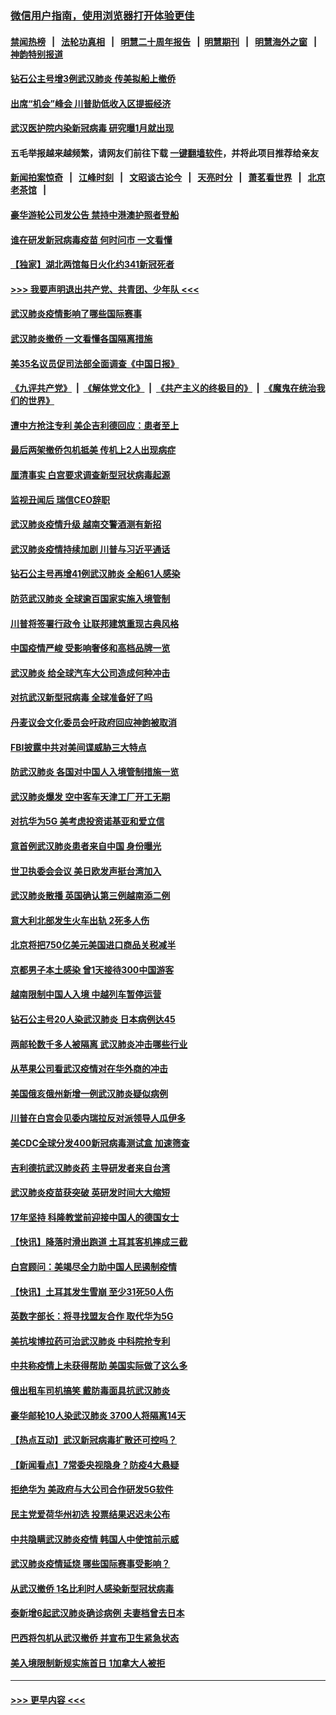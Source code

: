 ### [微信用户指南，使用浏览器打开体验更佳](https://github.com/gfw-breaker/banned-news1/blob/master/indexes/wechat-guide.md?t=0)
#### [禁闻热榜](热点新闻.md?t=0)  &nbsp;&nbsp;|&nbsp;&nbsp; [法轮功真相](https://github.com/gfw-breaker/truth/blob/master/README.md?t=0) &nbsp;&nbsp;|&nbsp;&nbsp; [明慧二十周年报告](https://github.com/gfw-breaker/mh-reports/blob/master/README.md?t=0) &nbsp;&nbsp;|&nbsp;&nbsp;[明慧期刊](https://github.com/gfw-breaker/mh-qikan) &nbsp;&nbsp;|&nbsp;&nbsp; [明慧海外之窗](https://github.com/gfw-breaker/mh-news/blob/master/README.md?t=0) &nbsp;&nbsp;|&nbsp;&nbsp; [神韵特别报道](https://github.com/gfw-breaker/mh-news/blob/master/shenyun.md?t=0)
#### [钻石公主号增3例武汉肺炎 传美拟船上撤侨](../pages/nsc418/n11853240.md?t=02081411) 
#### [出席“机会”峰会 川普助低收入区提振经济](../pages/nsc418/n11853232.md?t=02081411) 
#### [武汉医护院内染新冠病毒 研究曝1月就出现](../pages/nsc418/n11852928.md?t=02081411) 
#### 五毛举报越来越频繁，请网友们前往下载 [一键翻墙软件](https://github.com/gfw-breaker/ssr-accounts)，并将此项目推荐给亲友
#### [新闻拍案惊奇](https://github.com/gfw-breaker/banned-news1/blob/master/pages/link4.md) &nbsp;&nbsp;|&nbsp;&nbsp; [江峰时刻](https://github.com/gfw-breaker/banned-news1/blob/master/pages/link4.md) &nbsp;&nbsp;|&nbsp;&nbsp; [文昭谈古论今](https://github.com/gfw-breaker/banned-news1/blob/master/pages/link4.md) &nbsp;&nbsp;|&nbsp;&nbsp; [天亮时分](https://github.com/gfw-breaker/banned-news1/blob/master/pages/link4.md) &nbsp;&nbsp;|&nbsp;&nbsp; [萧茗看世界](https://github.com/gfw-breaker/banned-news1/blob/master/pages/link4.md) &nbsp;&nbsp;|&nbsp;&nbsp; [北京老茶馆](https://github.com/gfw-breaker/banned-news1/blob/master/pages/link4.md) &nbsp;&nbsp;|&nbsp;&nbsp; 
#### [豪华游轮公司发公告 禁持中港澳护照者登船](../pages/nsc418/n11852761.md?t=02081411) 
#### [谁在研发新冠病毒疫苗 何时问市 一文看懂](../pages/nsc418/n11852840.md?t=02081411) 
#### [【独家】湖北两馆每日火化约341新冠死者](../pages/nsc418/n11845444.md?t=02081411) 
#### [>>> 我要声明退出共产党、共青团、少年队 <<<](https://github.com/begood0513/goodnews/blob/master/quit/letter.md) 
#### [武汉肺炎疫情影响了哪些国际赛事](../pages/nsc418/n11852441.md?t=02081411) 
#### [武汉肺炎撤侨 一文看懂各国隔离措施](../pages/nsc418/n11844216.md?t=02081411) 
#### [美35名议员促司法部全面调查《中国日报》](../pages/nsc418/n11852435.md?t=02081411) 
#### [《九评共产党》](https://github.com/begood0513/9ping.md/blob/master/README.md) &nbsp;|&nbsp; [《解体党文化》](../../../../jtdwh.md/blob/master/README.md)  &nbsp;|&nbsp; [《共产主义的终极目的》](../../../../gczydzjmd.md/blob/master/README.md) &nbsp;|&nbsp; [《魔鬼在统治我们的世界》](../../../../mgztzwmdsj.md/blob/master/README.md) 
#### [遭中方抢注专利 美企吉利德回应：患者至上](../pages/nsc418/n11852037.md?t=02081411) 
#### [最后两架撤侨包机抵美 传机上2人出现病症](../pages/nsc418/n11852173.md?t=02081411) 
#### [厘清事实 白宫要求调查新型冠状病毒起源](../pages/nsc418/n11852106.md?t=02081411) 
#### [监视丑闻后 瑞信CEO辞职](../pages/nsc418/n11852127.md?t=02081411) 
#### [武汉肺炎疫情升级 越南交警酒测有新招](../pages/nsc418/n11851632.md?t=02081411) 
#### [武汉肺炎疫情持续加剧 川普与习近平通话](../pages/nsc418/n11851613.md?t=02081411) 
#### [钻石公主号再增41例武汉肺炎 全船61人感染](../pages/nsc418/n11850401.md?t=02081411) 
#### [防范武汉肺炎 全球逾百国家实施入境管制](../pages/nsc418/n11850557.md?t=02081411) 
#### [川普将签署行政令 让联邦建筑重现古典风格](../pages/nsc418/n11850654.md?t=02081411) 
#### [中国疫情严峻 受影响奢侈和高档品牌一览](../pages/nsc418/n11850319.md?t=02081411) 
#### [武汉肺炎 给全球汽车大公司造成何种冲击](../pages/nsc418/n11850056.md?t=02081411) 
#### [对抗武汉新型冠病毒 全球准备好了吗](../pages/nsc418/n11850142.md?t=02081411) 
#### [丹麦议会文化委员会吁政府回应神韵被取消](../pages/nsc418/n11849312.md?t=02081411) 
#### [FBI披露中共对美间谍威胁三大特点](../pages/nsc418/n11849700.md?t=02081411) 
#### [防武汉肺炎 各国对中国人入境管制措施一览](../pages/nsc418/n11838726.md?t=02081411) 
#### [武汉肺炎爆发 空中客车天津工厂开工无期](../pages/nsc418/n11849634.md?t=02081411) 
#### [对抗华为5G 美考虑投资诺基亚和爱立信](../pages/nsc418/n11849510.md?t=02081411) 
#### [意首例武汉肺炎患者来自中国 身份曝光](../pages/nsc418/n11849454.md?t=02081411) 
#### [世卫执委会会议 美日欧发声挺台湾加入](../pages/nsc418/n11849433.md?t=02081411) 
#### [武汉肺炎散播 英国确认第三例越南添二例](../pages/nsc418/n11849439.md?t=02081411) 
#### [意大利北部发生火车出轨 2死多人伤](../pages/nsc418/n11848999.md?t=02081411) 
#### [北京将把750亿美元美国进口商品关税减半](../pages/nsc418/n11848896.md?t=02081411) 
#### [京都男子本土感染 曾1天接待300中国游客](../pages/nsc418/n11848641.md?t=02081411) 
#### [越南限制中国人入境 中越列车暂停运营](../pages/nsc418/n11847844.md?t=02081411) 
#### [钻石公主号20人染武汉肺炎 日本病例达45](../pages/nsc418/n11847823.md?t=02081411) 
#### [两邮轮数千多人被隔离 武汉肺炎冲击哪些行业](../pages/nsc418/n11847456.md?t=02081411) 
#### [从苹果公司看武汉疫情对在华外商的冲击](../pages/nsc418/n11847586.md?t=02081411) 
#### [美国俄亥俄州新增一例武汉肺炎疑似病例](../pages/nsc418/n11847714.md?t=02081411) 
#### [川普在白宫会见委内瑞拉反对派领导人瓜伊多](../pages/nsc418/n11847391.md?t=02081411) 
#### [美CDC全球分发400新冠病毒测试盒 加速筛查](../pages/nsc418/n11847260.md?t=02081411) 
#### [吉利德抗武汉肺炎药 主导研发者来自台湾](../pages/nsc418/n11847064.md?t=02081411) 
#### [武汉肺炎疫苗获突破 英研发时间大大缩短](../pages/nsc418/n11846915.md?t=02081411) 
#### [17年坚持 科隆教堂前迎接中国人的德国女士](../pages/nsc418/n11846781.md?t=02081411) 
#### [【快讯】降落时滑出跑道 土耳其客机摔成三截](../pages/nsc418/n11847021.md?t=02081411) 
#### [白宫顾问：美竭尽全力助中国人民遏制疫情](../pages/nsc418/n11846756.md?t=02081411) 
#### [【快讯】土耳其发生雪崩 至少31死50人伤](../pages/nsc418/n11846680.md?t=02081411) 
#### [英数字部长：将寻找盟友合作 取代华为5G](../pages/nsc418/n11846485.md?t=02081411) 
#### [美抗埃博拉药可治武汉肺炎 中科院抢专利](../pages/nsc418/n11846409.md?t=02081411) 
#### [中共称疫情上未获得帮助 美国实际做了这么多](../pages/nsc418/n11846008.md?t=02081411) 
#### [俄出租车司机搞笑 戴防毒面具抗武汉肺炎](../pages/nsc418/n11845703.md?t=02081411) 
#### [豪华邮轮10人染武汉肺炎 3700人将隔离14天](../pages/nsc418/n11845543.md?t=02081411) 
#### [【热点互动】武汉新冠病毒扩散还可控吗？](../pages/nsc418/n11844750.md?t=02081411) 
#### [【新闻看点】7常委央视隐身？防疫4大悬疑](../pages/nsc418/n11844611.md?t=02081411) 
#### [拒绝华为 美政府与大公司合作研发5G软件](../pages/nsc418/n11844625.md?t=02081411) 
#### [民主党爱荷华州初选 投票结果迟迟未公布](../pages/nsc418/n11844207.md?t=02081411) 
#### [中共隐瞒武汉肺炎疫情 韩国人中使馆前示威](../pages/nsc418/n11844084.md?t=02081411) 
#### [武汉肺炎疫情延烧 哪些国际赛事受影响？](../pages/nsc418/n11843958.md?t=02081411) 
#### [从武汉撤侨 1名比利时人感染新型冠状病毒](../pages/nsc418/n11843977.md?t=02081411) 
#### [泰新增6起武汉肺炎确诊病例 夫妻档曾去日本](../pages/nsc418/n11843900.md?t=02081411) 
#### [巴西将包机从武汉撤侨 并宣布卫生紧急状态](../pages/nsc418/n11843418.md?t=02081411) 
#### [美入境限制新规实施首日 1加拿大人被拒](../pages/nsc418/n11843058.md?t=02081411) 

----
#### [ >>> 更早内容 <<< ](../indexes/nsc418-earlier.md)
